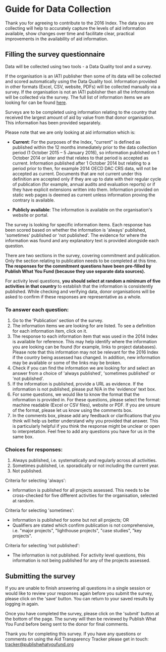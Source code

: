# Guide for Data Collection

Thank you for agreeing to contribute to the 2016 Index. The data you are collecting will help to accurately capture the levels of aid information available, show changes over time and facilitate clear, practical improvements in the availability of aid information.

## Filling the survey questionnaire

Data will be collected using two tools - a Data Quality tool and a survey.

If the organisation is an IATI publisher then some of its data will be
collected and scored automatically using  the Data Quality tool.
Information provided in other formats (Excel, CSV, website, PDFs) will be
collected manually via a survey. If the organisation is not an IATI
publisher then all the information will be collected via the survey. The
full list of information items we are looking for can be found
[here](http://www.publishwhatyoufund.org/wp-content/uploads/2017/08/2018-Aid-Transparency-Index-technical-paper_updated-170815.pdf).

Surveys are to be completed using information relating to the country that
received the largest amount of aid by value from that donor organisation.
This information has been provided separately.

Please note that we are only looking at aid information which is:

* **Current**: For the purposes of the Index, "current" is defined as
published within the 12 months immediately prior to the data
collection period (1 October 2015 &ndash; 5 January 2016), so information
published on 1 October 2014 or later and that relates to that period is
accepted as current. Information published after 1 October 2014 but
relating to a period prior to then, for example 2014 OECD DAC CRS data,
will not be accepted as current. Documents that are not current under this
definition are accepted only if they are up to date with their regular
cycle of publication (for example, annual audits and evaluation reports)
or if they have explicit extensions written into them. Information
provided on static web pages is deemed as current unless information
proving the contrary is available.

* **Publicly available**: The information is available on the organisation's website or portal.

The survey is looking for specific information items. Each response
has been scored based on whether the information is 'always'
published, 'sometimes' published or 'not published'. The evidence for
where the information was found and any explanatory text is provided
alongside each question.

There are two sections in the survey, covering commitment and publication.
Only the section relating to publication needs to be completed at this
time.
**The responses for the commitment questions have been pre-filled by Publish What You Fund (because they use separate data sources).**

For activity level questions, **you should select at random a minimum of five activities in that country** to establish that the information is consistently published. While checking and verifying data, donor organisations will be asked to confirm if these responses are representative as a whole.

### To answer each question:

1. Go to the 'Publication' section of the survey.
2. The information items we are looking for are listed. To see a definition for each information item, click on it.
3.	The response to each information item that was used in the 2014 Index is available for reference. This may help identify where the information you are looking can be found (for example, links to project databases). Please note that this information may not be relevant for the 2016 Index if the country being assessed has changed. In addition, new information may be available or some of the links may be broken.
3. Check if you can find the information we are looking for and select an answer from a choice of 'always published', 'sometimes published' or 'not published'.
4. If the information is published, provide a URL as evidence. If the information is not published, please put N/A in the 'evidence' text box.
5. For some questions, we would like to know the format that the information is provided in. For these questions, please select the format: machine readable (Excel or CSV files), website or PDF. If you are unsure of the format, please let us know using the comments box.
6. In the comments box, please add any feedback or clarifications that you think will help us better understand why you provided that answer. This is particularly helpful if you think the response might be unclear or open to interpretation. Feel free to add any questions you have for us in the same box.

### Choices for responses:

1. Always published, i.e. systematically and regularly across all activities.
2. Sometimes published, i.e. sporadically or not including the current year.
3. Not published.

Criteria for selecting 'always':

* Information is published for all projects assessed. This needs to be
cross-checked for five different activities for the organisation,
selected at random.

Criteria for selecting 'sometimes':

* Information is published for some but not all projects; OR
* Qualifiers are stated which confirm publication is not comprehensive, i.e. "major projects", "lighthouse projects", "case studies", "key projects".

Criteria for selecting 'not published':

* The information is not published. For activity level questions, this
information is not being published for any of the projects assessed.

## Submitting the survey

If you are unable to finish answering all questions in a single session or would like to review your responses again before you submit the survey, please click on the 'save' button. You can return to your saved results by logging in again.

Once you have completed the survey, please click on the 'submit' button at the bottom of the page. The survey will then be reviewed by Publish What You Fund before being sent to the donor for final comments.

Thank you for completing this survey. If you have any questions or comments on using the Aid Transparency Tracker please get in touch: tracker@publishwhatyoufund.org
